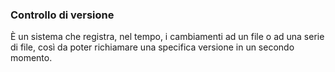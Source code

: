 ### Controllo di versione

È un sistema che registra, nel tempo, i cambiamenti ad un file o ad una serie di file,
così da poter richiamare una specifica versione in un secondo momento.

<aside class="notes">
</aside>
